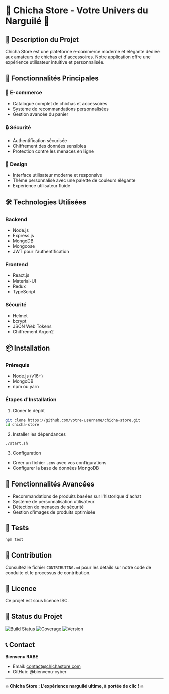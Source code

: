 # 🌟 Chicha Store - Votre Univers du Narguilé 🌟

## 📖 Description du Projet

Chicha Store est une plateforme e-commerce moderne et élégante dédiée aux amateurs de chichas et d'accessoires. Notre application offre une expérience utilisateur intuitive et personnalisée.

## 🚀 Fonctionnalités Principales

### 🛒 E-commerce
- Catalogue complet de chichas et accessoires
- Système de recommandations personnalisées
- Gestion avancée du panier

### 🔒 Sécurité
- Authentification sécurisée
- Chiffrement des données sensibles
- Protection contre les menaces en ligne

### 🎨 Design
- Interface utilisateur moderne et responsive
- Thème personnalisé avec une palette de couleurs élégante
- Expérience utilisateur fluide

## 🛠️ Technologies Utilisées

### Backend
- Node.js
- Express.js
- MongoDB
- Mongoose
- JWT pour l'authentification

### Frontend
- React.js
- Material-UI
- Redux
- TypeScript

### Sécurité
- Helmet
- bcrypt
- JSON Web Tokens
- Chiffrement Argon2

## 📦 Installation

### Prérequis
- Node.js (v16+)
- MongoDB
- npm ou yarn

### Étapes d'Installation

1. Cloner le dépôt
```bash
git clone https://github.com/votre-username/chicha-store.git
cd chicha-store
```

2. Installer les dépendances
```bash
./start.sh
```

3. Configuration
- Créer un fichier `.env` avec vos configurations
- Configurer la base de données MongoDB

## 🌈 Fonctionnalités Avancées

- Recommandations de produits basées sur l'historique d'achat
- Système de personnalisation utilisateur
- Détection de menaces de sécurité
- Gestion d'images de produits optimisée

## 🧪 Tests

```bash
npm test
```

## 🤝 Contribution

Consultez le fichier `CONTRIBUTING.md` pour les détails sur notre code de conduite et le processus de contribution.

## 📄 Licence

Ce projet est sous licence ISC.

## 🚦 Status du Projet

![Build Status](https://img.shields.io/badge/build-passing-brightgreen)
![Coverage](https://img.shields.io/badge/coverage-85%25-yellow)
![Version](https://img.shields.io/badge/version-1.0.0-blue)

## 📞 Contact

**Bienvenu RABE**
- Email: contact@chichastore.com
- GitHub: @bienvenu-cyber

---

🔥 **Chicha Store : L'expérience narguilé ultime, à portée de clic !** 🔥
